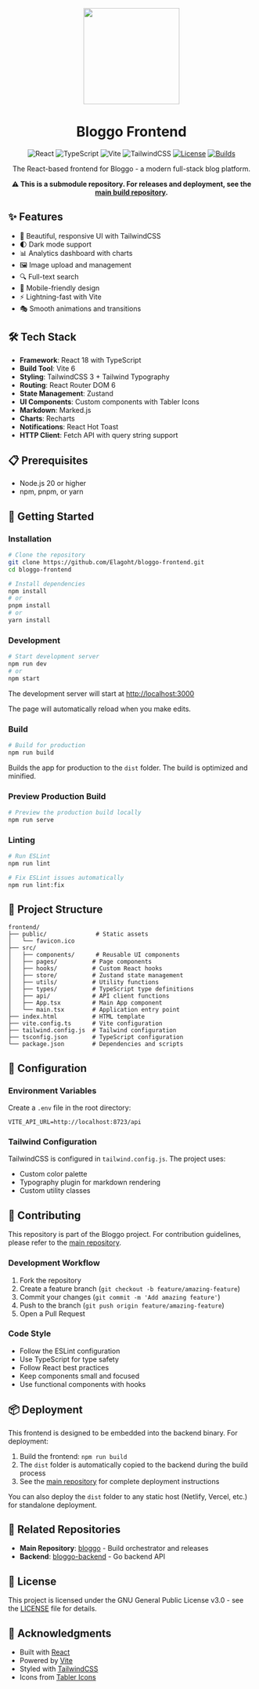 <div align="center">
  <img src="../bloggo.webp" width="196" height="196" />

# Bloggo Frontend

![React](https://img.shields.io/badge/React-18-61DAFB?style=for-the-badge&logo=react&logoColor=black)
![TypeScript](https://img.shields.io/badge/TypeScript-5.2-3178C6?style=for-the-badge&logo=typescript&logoColor=white)
![Vite](https://img.shields.io/badge/Vite-6-646CFF?style=for-the-badge&logo=vite&logoColor=white)
![TailwindCSS](https://img.shields.io/badge/Tailwind-3-38B2AC?style=for-the-badge&logo=tailwind-css&logoColor=white)
[![License](https://img.shields.io/badge/License-GPL--3.0-blue?style=for-the-badge)](../LICENSE)
[![Builds](https://img.shields.io/badge/Download-gold?style=for-the-badge&logo=esbuild&logoColor=black)](https://github.com/Elagoht/bloggo)

The React-based frontend for Bloggo - a modern full-stack blog platform.

**⚠️ This is a submodule repository. For releases and deployment, see the [main build repository](https://github.com/Elagoht/bloggo).**

</div>

## ✨ Features

- 🎨 Beautiful, responsive UI with TailwindCSS
- 🌓 Dark mode support
- 📊 Analytics dashboard with charts
- 🖼️ Image upload and management
- 🔍 Full-text search
- 📱 Mobile-friendly design
- ⚡ Lightning-fast with Vite
- 🎭 Smooth animations and transitions

## 🛠️ Tech Stack

- **Framework**: React 18 with TypeScript
- **Build Tool**: Vite 6
- **Styling**: TailwindCSS 3 + Tailwind Typography
- **Routing**: React Router DOM 6
- **State Management**: Zustand
- **UI Components**: Custom components with Tabler Icons
- **Markdown**: Marked.js
- **Charts**: Recharts
- **Notifications**: React Hot Toast
- **HTTP Client**: Fetch API with query string support

## 📋 Prerequisites

- Node.js 20 or higher
- npm, pnpm, or yarn

## 🚀 Getting Started

### Installation

```bash
# Clone the repository
git clone https://github.com/Elagoht/bloggo-frontend.git
cd bloggo-frontend

# Install dependencies
npm install
# or
pnpm install
# or
yarn install
```

### Development

```bash
# Start development server
npm run dev
# or
npm start
```

The development server will start at [http://localhost:3000](http://localhost:3000)

The page will automatically reload when you make edits.

### Build

```bash
# Build for production
npm run build
```

Builds the app for production to the `dist` folder. The build is optimized and minified.

### Preview Production Build

```bash
# Preview the production build locally
npm run serve
```

### Linting

```bash
# Run ESLint
npm run lint

# Fix ESLint issues automatically
npm run lint:fix
```

## 📂 Project Structure

```
frontend/
├── public/              # Static assets
│   └── favicon.ico
├── src/
│   ├── components/      # Reusable UI components
│   ├── pages/          # Page components
│   ├── hooks/          # Custom React hooks
│   ├── store/          # Zustand state management
│   ├── utils/          # Utility functions
│   ├── types/          # TypeScript type definitions
│   ├── api/            # API client functions
│   ├── App.tsx         # Main App component
│   └── main.tsx        # Application entry point
├── index.html          # HTML template
├── vite.config.ts      # Vite configuration
├── tailwind.config.js  # Tailwind configuration
├── tsconfig.json       # TypeScript configuration
└── package.json        # Dependencies and scripts
```

## 🔧 Configuration

### Environment Variables

Create a `.env` file in the root directory:

```env
VITE_API_URL=http://localhost:8723/api
```

### Tailwind Configuration

TailwindCSS is configured in `tailwind.config.js`. The project uses:

- Custom color palette
- Typography plugin for markdown rendering
- Custom utility classes

## 🤝 Contributing

This repository is part of the Bloggo project. For contribution guidelines, please refer to the [main repository](https://github.com/Elagoht/bloggo).

### Development Workflow

1. Fork the repository
2. Create a feature branch (`git checkout -b feature/amazing-feature`)
3. Commit your changes (`git commit -m 'Add amazing feature'`)
4. Push to the branch (`git push origin feature/amazing-feature`)
5. Open a Pull Request

### Code Style

- Follow the ESLint configuration
- Use TypeScript for type safety
- Follow React best practices
- Keep components small and focused
- Use functional components with hooks

## 📦 Deployment

This frontend is designed to be embedded into the backend binary. For deployment:

1. Build the frontend: `npm run build`
2. The `dist` folder is automatically copied to the backend during the build process
3. See the [main repository](https://github.com/Elagoht/bloggo) for complete deployment instructions

You can also deploy the `dist` folder to any static host (Netlify, Vercel, etc.) for standalone deployment.

## 🔗 Related Repositories

- **Main Repository**: [bloggo](https://github.com/Elagoht/bloggo) - Build orchestrator and releases
- **Backend**: [bloggo-backend](https://github.com/Elagoht/bloggo-backend) - Go backend API

## 📄 License

This project is licensed under the GNU General Public License v3.0 - see the [LICENSE](../LICENSE) file for details.

## 🙏 Acknowledgments

- Built with [React](https://react.dev/)
- Powered by [Vite](https://vitejs.dev/)
- Styled with [TailwindCSS](https://tailwindcss.com/)
- Icons from [Tabler Icons](https://tabler-icons.io/)
